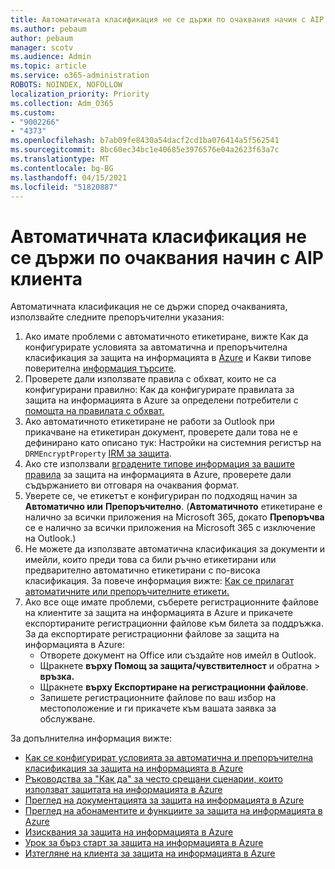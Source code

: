 ```yaml
---
title: Автоматичната класификация не се държи по очаквания начин с AIP клиента
ms.author: pebaum
author: pebaum
manager: scotv
ms.audience: Admin
ms.topic: article
ms.service: o365-administration
ROBOTS: NOINDEX, NOFOLLOW
localization_priority: Priority
ms.collection: Adm_O365
ms.custom:
- "9002266"
- "4373"
ms.openlocfilehash: b7ab09fe8430a54dacf2cd1ba076414a5f562541
ms.sourcegitcommit: 8bc60ec34bc1e40685e3976576e04a2623f63a7c
ms.translationtype: MT
ms.contentlocale: bg-BG
ms.lasthandoff: 04/15/2021
ms.locfileid: "51820887"
---
```

# <a name="automatic-classification-not-behaving-as-expected-with-the-aip-client"></a>Автоматичната класификация не се държи по очаквания начин с AIP клиента

Автоматичната класификация не се държи според очакванията, използвайте следните препоръчителни указания:

1. Ако имате проблеми с автоматичното етикетиране, вижте Как да конфигурирате условията за автоматична и препоръчителна класификация за защита на информацията в [Azure](https://docs.microsoft.com/azure/information-protection/configure-policy-classification) и Какви типове поверителна [информация търсите](https://docs.microsoft.com/microsoft-365/compliance/sensitive-information-type-entity-definitions).
2. Проверете дали използвате правила с обхват, които не са конфигурирани правилно: Как да конфигурирате правилата за защита на информацията в Azure за определени потребители с [помощта на правилата с обхват.](https://docs.microsoft.com/azure/information-protection/configure-policy-scope)
3. Ако автоматичното етикетиране не работи за Outlook при прикачване на етикетиран документ, проверете дали това не е дефинирано като описано тук: Настройки на системния регистър на `DRMEncryptProperty` [IRM за защита](https://docs.microsoft.com/deployoffice/security/protect-sensitive-messages-and-documents-by-using-irm-in-office#office-2016-irm-registry-key-options).
4. Ако сте използвали [вградените типове информация за вашите правила](https://support.office.com/article/What-the-sensitive-information-types-look-for-fd505979-76be-4d9f-b459-abef3fc9e86b) за защита на информацията в Azure, проверете дали съдържанието ви отговаря на очаквания формат.
5. Уверете се, че етикетът е конфигуриран по подходящ начин за **Автоматично или** **Препоръчително**. (**Автоматичното** етикетиране е налично за всички приложения на Microsoft 365, докато **Препоръчва** се е налично за всички приложения на Microsoft 365 с изключение на Outlook.)
6. Не можете да използвате автоматична класификация за документи и имейли, които преди това са били ръчно етикетирани или предварително автоматично етикетирани с по-висока класификация.  За повече информация вижте: [Как се прилагат автоматичните или препоръчителните етикети.](https://docs.microsoft.com/azure/information-protection/configure-policy-classification#how-automatic-or-recommended-labels-are-applied)
7. Ако все още имате проблеми, съберете регистрационните файлове на клиентите за защита на информацията в Azure и прикачете експортираните регистрационни файлове към билета за поддръжка. За да експортирате регистрационни файлове за защита на информацията в Azure:
    - Отворете документ на Office или създайте нов имейл в Outlook.
    - Щракнете **върху Помощ за защита/чувствителност** и обратна  >  **връзка.**
    - Щракнете **върху Експортиране на регистрационни файлове**.
    - Запишете регистрационните файлове по ваш избор на местоположение и ги прикачете към вашата заявка за обслужване.

За допълнителна информация вижте:

- [Как се конфигурират условията за автоматична и препоръчителна класификация за защита на информацията в Azure](https://docs.microsoft.com/azure/information-protection/configure-policy-classification)
- [Ръководства за "Как да" за често срещани сценарии, които използват защитата на информацията в Azure](https://docs.microsoft.com/azure/information-protection/how-to-guides)
- [Преглед на документацията за защита на информацията в Azure](https://docs.microsoft.com/azure/information-protection/what-is-information-protection)
- [Преглед на абонаментите и функциите за защита на информацията в Azure](https://azure.microsoft.com/pricing/details/information-protection)
- [Изисквания за защита на информацията в Azure](https://docs.microsoft.com/azure/information-protection/get-started/requirements)
- [Урок за бърз старт за защита на информацията в Azure](https://docs.microsoft.com/azure/information-protection/get-started/infoprotect-quick-start-tutorial)
- [Изтегляне на клиента за защита на информацията в Azure](https://www.microsoft.com/download/details.aspx?id=53018)
